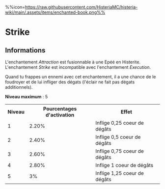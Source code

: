 %%icon=https://raw.githubusercontent.com/HisteriaMC/histeria-wiki/main/.assets/items/enchanted-book.png%%
# Strike 

## Informations
L'enchantement *Attraction* est fusionnable à une Epéé en Histerite. L'enchantement *Strike* est incompatible avec l'enchantement *Execution*.


Quand tu frappes un ennemi avec cet enchantement, il a une chance de le foudroyer et de lui infliger des dégats (l'éclair ne fait pas dégats additionnels).


**Niveau maximum** : 5

<table>
  <tr>
    <th>Niveau</th>
    <th>Pourcentages d'activation</th>
    <th>Effet</th>
  </tr>
  <tr>
    <td>1</td>
    <td>2.20%</td>
    <td>Inflige 0,25 coeur de dégâts</td>
  </tr>
  <tr>
    <td>2</td>
    <td>2.40%</td>
    <td>Inflige 0,5 coeur de dégâts</td>
  </tr>
  <tr>
    <td>3</td>
    <td>2.60%</td>
    <td>Inflige 0,75 coeur de dégâts</td>
  </tr>
  <tr>
    <td>4</td>
    <td>2.80%</td>
    <td>Inflige 1 coeur de dégâts</td>
  </tr>
  <tr>
    <td>5</td>
    <td>3%</td>
    <td>Inflige 1,25 coeur de dégâts</td>
   </tr>
</table>